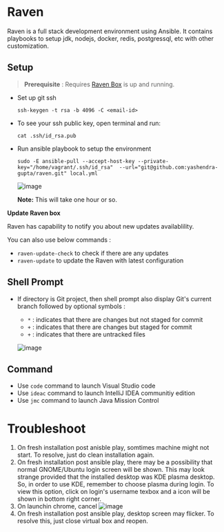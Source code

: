 # Raven
Raven is a full stack development environment using Ansible. It contains playbooks to setup jdk, nodejs, docker, redis, postgressql, etc with other customization.

## Setup

> **Prerequisite** : Requires [Raven Box](https://github.com/yashendra-gupta/raven-box#raven-box) is up and running.

- Set up git ssh 
  ```shell
  ssh-keygen -t rsa -b 4096 -C <email-id>
  ```
- To see your ssh public key, open terminal and run:
  ```shell
  cat .ssh/id_rsa.pub
  ```
- Run ansible playbook to setup the environment
  ```shell
  sudo -E ansible-pull --accept-host-key --private-key="/home/vagrant/.ssh/id_rsa"  --url="git@github.com:yashendra-gupta/raven.git" local.yml
  ```
  ![image](https://user-images.githubusercontent.com/40363062/189417681-b3d83862-d2a2-4fa8-b6a2-ded78483143d.png)

  **Note:** This will take one hour or so.

**Update Raven box**

Raven has capability to notify you about new updates availablility.

You can also use below commands :
- `raven-update-check` to check if there are any updates
- `raven-update` to update the Raven with latest configuration

## Shell Prompt
- If directory is Git project, then shell prompt also display Git's current branch followed by optional symbols :
  - `*` : indicates that there are changes but not staged for commit
  - `+` : indicates that there are changes but staged for commit
  - `+` : indicates that there are untracked files
  
  ![image](https://user-images.githubusercontent.com/40363062/189495924-ca5d2300-3818-46ac-8723-88d417f1ad2c.png)

## Command
- Use `code` command to launch Visual Studio code
- Use `ideac` command to launch IntelliJ IDEA communitiy edition
- Use `jmc` command to launch Java Mission Control

# Troubleshoot

1. On fresh installation post anisble play, somtimes machine might not start. To resolve, just do clean installation again.
2. On fresh installation post ansible play, there may be a possibility that normal GNOME/Ubuntu login screen will be shown. This may look strange provided that the installed desktop was KDE plasma desktop. So, in order to use KDE, remember to choose plasma during login. To view this option, click on login's username texbox and a icon will be shown in bottom right corner.
3. On launchin chrome, cancel 
![image](https://user-images.githubusercontent.com/40363062/182890348-a9a78549-5792-4f45-b7c6-3c808bc90ace.png)
4. On fresh installation post ansible play, desktop screen may flicker. To resolve this, just close virtual box and reopen.
